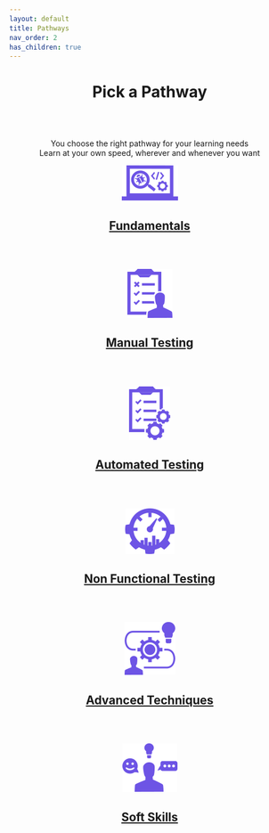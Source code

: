```yaml
---
layout: default
title: Pathways
nav_order: 2
has_children: true
---
```


<p align="center">
    <h1 align="center">Pick a Pathway</h1>
    <br><br>
    <p align="center">You choose the right pathway for your learning needs<br>Learn at your own speed, wherever and whenever you want</p>
    <p align="center"><a href="./fundamentals/index-fundamentals.md"><img src="/docs/assets/images/IconPathFundamentals.png" alt="Fundamentals learing path icon and link"><a/>
    <h2 align="center"><a href="./fundamentals/index-fundamentals.md">Fundamentals<a/></h2>
    <br><br>
    <p align="center"><a href="./manual-testing/index-manual-testing.md"><img src="/docs/assets/images/IconPathManual.png" alt="Manual testing learing path icon and link"><a/></p>
    <h2 align="center"><a href="./manual-testing/index-manual-testing.md">Manual Testing<a/></h2>
    <br><br>
    <p align="center"><a href="./automated-testing/index-automated-testing.md"><img src="/docs/assets/images/IconPathAutomated.png" alt="Automated testing learing path icon and link"><a/></p>
    <h2 align="center"><a href="./automated-testing/index-automated-testing.md">Automated Testing<a/></h2>
    <br><br>
    <p align="center"><a href="./non-functional/index-non-functional.md"><img src="/docs/assets/images/IconPathNonFunctional.png" alt="Non functional testing learing path icon and link"><a/></p>
    <h2 align="center"><a href="./non-functional/index-automated-testing.md">Non Functional Testing<a/></h2>
    <br><br>
    <p align="center"><a href="./advanced/index-advanced.md"><img src="/docs/assets/images/IconPathAdvanced.png" alt="Advanced techniques learing path icon and link"><a/></p>
    <h2 align="center"><a href="./advanced/index-advanced.md">Advanced Techniques<a/></h2>
    <br><br>
    <p align="center"><a href="./soft-skills/index-soft-skills.md"><img src="/docs/assets/images/IconPathSoftSkills.png" alt="Soft skills learing path icon and link"><a/></p>
    <h2 align="center"><a href="./soft-skills/index-soft-skills.md">Soft Skills<a/></h2>
    <br><br>
</p>
